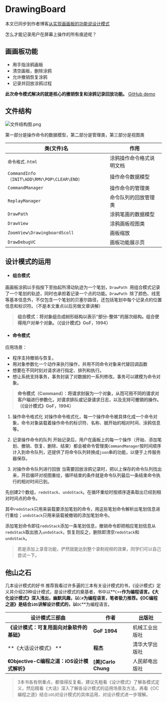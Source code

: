 # DrawingBoard

本文已同步到作者博客[从实现画画板的功能说设计模式](http://www.jianshu.com/p/8c1d899c73ac)

怎么才能记录用户在屏幕上操作的所有痕迹呢？

## 画画板功能
* 用手指涂鸦画板
* 清空画板，删除涂鸦
* 允许撤销恢复涂鸦
* 记录并回放涂鸦过程

**此次命令模式解决的就是核心的撤销恢复和涂鸦记录回放功能。**
[GitHub demo](https://github.com/guoxiangyang110/DrawingBoard)

## 文件结构

![文件结构图.png](http://upload-images.jianshu.io/upload_images/2752872-62e76363bf132dab.png?imageMogr2/auto-orient/strip%7CimageView2/2/w/1240)

第一部分是操作命令的数据模型，第二部分是管理类，第三部分是视图类

|类(文件)名|作用|
|-------|------|
|`命令格式.html`|涂鸦操作命令格式说明文档|
|`CommandInfo（INIT\ADD\RMV\POP\CLEAR\END）`|操作命令数据模型|
|`CommandManager`|操作命令的管理类|
|`ReplayManager`|命令队列的回放管理类|
|`DrawPath`|涂鸦笔画的数据模型|
|`DrawView`|涂鸦画板视图类|
|`ZoomView\DrawingboardScoll`|画板缩放|
|`DrawDebugVC`|画板功能展示页|

## 设计模式的运用
 * #### 组合模式
画画板涂鸦以手指按下至抬起所滑动轨迹为一个笔划，`DrawPath `用组合模式记录了一个笔划的轨迹，同时也承担着记录一个点的功能。`DrawPath `除了颜色、线宽等基本信息外，不仅包含一个笔划的贝塞尔路径，还包括笔划中每个记录点的位置信息和标识符。（不是本文重点以后另做文章讲解）

>**组合模式：将对象组合成树形结构以表示“部分-整体”的层次结构。组合使得用户对单个对象。（《设计模式》GoF，1994）**

* #### 命令模式

应用场景：
* 程序支持撤销与恢复。
* 用对象参数化一个动作来执行操作，并用不同命令对象来代替回调函数
* 想要在不同时刻对请求进行指定、排列和执行。
* 想让系统支持事务，事务封装了对数据的一系列修改。事务可以建模为命令对象。

>**命令模式（Command）：将请求封装为一个对象，从而可用不同的请求对客户端进行参数化，对请求排队或记录请求日志，以及支持可撤销的操作。（《设计模式》GoF，1994）**

1. 操作命令格式化
对操作命令格式化，每一个操作命令被具体化成一个命令对象，命令对象装载着操作命令的标识符、名称、据开始的相对时间、涂鸦信息等。

2. 记录操作命令的队列
开始记录后，用户在画板上的每一个操作（开始、添加笔划、撤销、恢复、删除、结束）都会被命令管理类`CommandManager`按时间顺序计入到命令队列，还提供了将命令队列转换成`json`串的功能，以便于上传服务器保存。

3. 对操作命令队列进行回放
当需要回放涂鸦记录时，把以上保存的命令队列找出来，开启循环对视图重绘，循环结束的条件就是命令队列最后一条结束命令执行的相对时间已到。

 先创建2个数组，`redoStack`、`undoStack`。在循环重绘时按顺序逐条取出已经到相对时间点的命令。

 其中`redoStack`只用来装载要添加笔划的命令，用这些笔划命令解析出笔划信息进行重绘；`undoStack`只用来装载被撤销的添加笔划命令。

 添加笔划命令即往`redoStack`添加一条笔划信息，撤销命令即把相应笔划信息从`redoStack`取出放入`undoStack`，恢复则反之，删除即清空`redoStack`和`undoStack`。

>若是添加上录音功能，俨然就能达到整个录制视频的效果，同学们可以自己尝试一下。

## 他山之石
几本设计模式的好书
推荐我看过许多遍的三本有关设计模式的书，《设计模式》定义并介绍23种设计模式，是设计模式的奠基者，书中以**`C++`**作为编程语言。《大化设计模式》深入浅出，幽默风趣，以**`C#`**为编程语言，笔者极力推荐。《OC编程之道》是结合`iOS`讲解设计模式的，以**`OC`**为编程语言。

|设计模式三部曲|作者|出版社|
|---|---|---|
|**《设计模式：可复用面向对象软件的基础》**| **GoF 1994** | 机械工业出版社|
|**《大话设计模式》 **|**程杰**| 清华大学出版社 |
|**《Objective-C编程之道：iOS设计模式解析》**| **[美]Carlo Chung** |人民邮电出版社 |

>3本书各有侧重点，都值得反复看。建议先粗看《设计模式》了解各模式定义，然后精看《大话》深入了解各设计模式的运用场景及方法，再看《OC编程之道》结合`iOS`对设计模式的具体运用，对设计模式进一步理解。